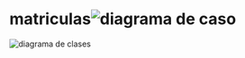 # matriculas![diagrama de caso](https://user-images.githubusercontent.com/101531553/219038089-5c49fa2d-6e24-4d74-b38f-54ba5d1cbdd2.png)
![diagrama de clases](https://user-images.githubusercontent.com/101531553/219038341-2e6bc19b-ddb1-451b-96fb-b02f320b5810.png)
